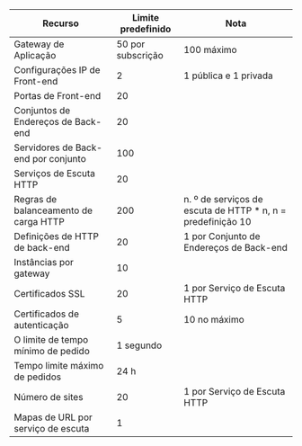 | Recurso | Limite predefinido | Nota |
| --- | --- | --- |
| Gateway de Aplicação |50 por subscrição | 100 máximo |
| Configurações IP de Front-end |2 |1 pública e 1 privada |
| Portas de Front-end |20 | |
| Conjuntos de Endereços de Back-end |20 | |
| Servidores de Back-end por conjunto |100 | |
| Serviços de Escuta HTTP |20 | |
| Regras de balanceamento de carga HTTP |200 |n. º de serviços de escuta de HTTP * n, n = predefinição 10 |
| Definições de HTTP de back-end |20 |1 por Conjunto de Endereços de Back-end |
| Instâncias por gateway |10 | |
| Certificados SSL |20 |1 por Serviço de Escuta HTTP |
| Certificados de autenticação |5 | 10 no máximo |
| O limite de tempo mínimo de pedido |1 segundo | |
| Tempo limite máximo de pedidos |24 h | |
| Número de sites |20 |1 por Serviço de Escuta HTTP |
| Mapas de URL por serviço de escuta |1 | |

